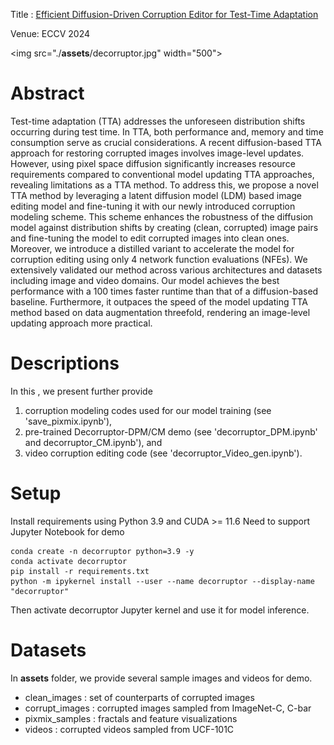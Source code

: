 Title : [Efficient Diffusion-Driven Corruption Editor for Test-Time Adaptation](https://arxiv.org/pdf/2403.10911)

Venue: ECCV 2024

<img src="./__assets__/decorruptor.jpg" width="500">

# Abstract
Test-time adaptation (TTA) addresses the unforeseen distribution shifts occurring during test time. In TTA, both performance and, memory and time consumption serve as crucial considerations. A recent diffusion-based TTA approach for restoring corrupted images involves image-level updates. However, using pixel space diffusion significantly increases resource requirements compared to conventional model updating TTA approaches, revealing limitations as a TTA method. To address this, we propose a novel TTA method by leveraging a latent diffusion model (LDM) based image editing model and fine-tuning it with our newly introduced corruption modeling scheme. This scheme enhances the robustness of the diffusion model against distribution shifts by creating (clean, corrupted) image pairs and fine-tuning the model to edit corrupted images into clean ones. Moreover, we introduce a distilled variant to accelerate the model for corruption editing using only 4 network function evaluations (NFEs). We extensively validated our method across various architectures and datasets including image and video domains. Our model achieves the best performance with a 100 times faster runtime than that of a diffusion-based baseline. Furthermore, it outpaces the speed of the model updating TTA method based on data augmentation threefold, rendering an image-level updating approach more practical.

# Descriptions
In this , we present further provide
1) corruption modeling codes used for our model training (see 'save_pixmix.ipynb'), 
2) pre-trained Decorruptor-DPM/CM demo (see 'decorruptor_DPM.ipynb'  and decorruptor_CM.ipynb'), and
3) video corruption editing code (see 'decorruptor_Video_gen.ipynb'). 

# Setup
Install requirements using Python 3.9 and CUDA >= 11.6
Need to support Jupyter Notebook for demo
```
conda create -n decorruptor python=3.9 -y
conda activate decorruptor
pip install -r requirements.txt
python -m ipykernel install --user --name decorruptor --display-name "decorruptor"
```
Then activate decorruptor Jupyter kernel and use it for model inference. 

# Datasets
In __assets__ folder, we provide several sample images and videos for demo. 
- clean_images : set of counterparts of corrupted images
- corrupt_images : corrupted images sampled from ImageNet-C, C-bar
- pixmix_samples : fractals and feature visualizations
- videos : corrupted videos sampled from UCF-101C

